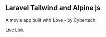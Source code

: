 ## Laravel Tailwind and Alpine js

A movie app built with Love - by Cybertech

[Live Link](http://lara-movie.herokuapp.com/)

